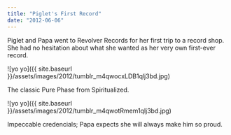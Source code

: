```yaml
---
title: "Piglet's First Record"
date: "2012-06-06"
---
```


Piglet and Papa went to Revolver Records for her first trip to a record shop. She had no hesitation about what she wanted as her very own first-ever record.

![yo yo]({{ site.baseurl }}/assets/images/2012/tumblr_m4qwocxLDB1qlj3bd.jpg)

The classic Pure Phase from Spiritualized.

![yo yo]({{ site.baseurl }}/assets/images/2012/tumblr_m4qwotRmem1qlj3bd.jpg)

Impeccable credencials; Papa expects she will always make him so proud.
